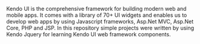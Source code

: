 Kendo UI is the comprehensive framework for building modern web and mobile apps. It comes with a library of 70+ UI widgets and enables us to develop web apps by using Javascript frameworks, Asp.Net MVC, Asp.Net Core, PHP and JSP.
In this repository simple projects were written by using Kendo Jquery for learning Kendo UI web framework components.
